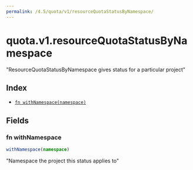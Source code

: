 ```yaml
---
permalink: /4.5/quota/v1/resourceQuotaStatusByNamespace/
---
```


# quota.v1.resourceQuotaStatusByNamespace

"ResourceQuotaStatusByNamespace gives status for a particular project"

## Index

* [`fn withNamespace(namespace)`](#fn-withnamespace)

## Fields

### fn withNamespace

```ts
withNamespace(namespace)
```

"Namespace the project this status applies to"